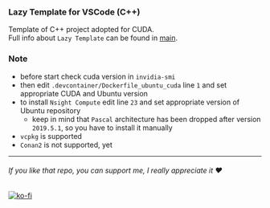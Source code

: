 ### Lazy Template for VSCode (C++)
Template of C++ project adopted for CUDA.<br/>
Full info about `Lazy Template` can be found in [main](https://github.com/R3D9477/vscLazyTemplate_Cpp/blob/main/).

### Note
* before start check cuda version in `invidia-smi`
* then edit `.devcontainer/Dockerfile_ubuntu_cuda` line `1` and set appropriate CUDA and Ubuntu version
* to install `Nsight Compute` edit line `23` and set appropriate version of Ubuntu repository
    * keep in mind that `Pascal` architecture has been dropped after version `2019.5.1`, so you have to install it manually
* `vcpkg` is supported
* `Conan2` is not supported, yet

---

###### If you like that repo, you can support me, I really appreciate it :heart:
[![ko-fi](https://www.ko-fi.com/img/githubbutton_sm.svg)](https://ko-fi.com/R3D9477)

